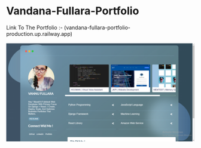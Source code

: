 # Vandana-Fullara-Portfolio
Link To The Portfolio :- (vandana-fullara-portfolio-production.up.railway.app)
<br>
<br>
![Portfolio SS](https://github.com/vandana3fullara/Vandana-Fullara-Portfolio/blob/master/Portfolio%20SS.PNG)

